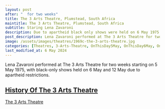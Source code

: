 ```yaml
---
layout: post
after: "  for two weeks"
title: The 3 Arts Theatre, Plumstead, South Africa
maintitle: The 3 Arts Theatre, Plumstead, South Africa
subtitle: Staring Lena Zavaroni
description: Due to apartheid black only shows were held on 6 May 1975 & 12, May 1975.
post_description: Lena Zavaroni performed at The 3 Arts Theatre for two weeks starting on 5 May 1975, with black-only shows held on 6 May and 12 May due to apartheid restrictions.
image: /assets/images/theatres/1969c-the-3-arts-theatre.jpg
categories: [Theatres, 3-Arts-Theatre, OnThisDay5May, OnThisDay6May, OnThisDay12May, Year-1975]
last_modified_at: 6 May 2024
---
```


Lena Zavaroni performed at The 3 Arts Theatre for two weeks starting on 5 May 1975, with black-only shows held on 6 May and 12 May due to apartheid restrictions.

<h2 id="history"><a href="#history">History Of The 3 Arts Theatre</a></h2>
<a class="external-link" href="https://3artsvillage.co.za/3-arts-history/">The 3 Arts Theatre</a>

